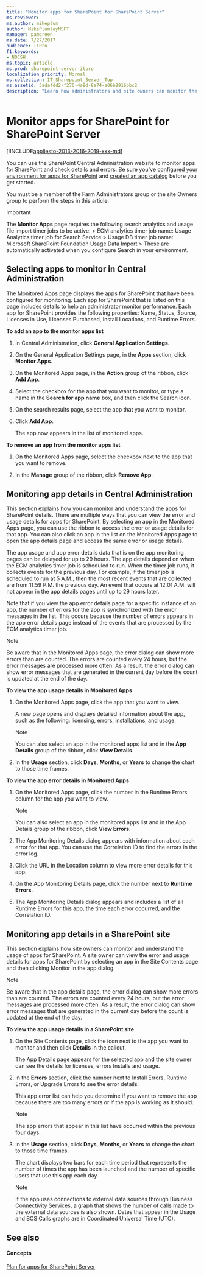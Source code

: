 ```yaml
---
title: "Monitor apps for SharePoint for SharePoint Server"
ms.reviewer: 
ms.author: mikeplum
author: MikePlumleyMSFT
manager: pamgreen
ms.date: 7/27/2017
audience: ITPro
f1.keywords:
- NOCSH
ms.topic: article
ms.prod: sharepoint-server-itpro
localization_priority: Normal
ms.collection: IT_Sharepoint_Server_Top
ms.assetid: 3adafdd2-f276-4a9d-8a74-e06b8916bbc2
description: "Learn how administrators and site owners can monitor the health and usage details for apps for SharePoint in SharePoint Server."
---
```


# Monitor apps for SharePoint for SharePoint Server

[!INCLUDE[appliesto-2013-2016-2019-xxx-md](../includes/appliesto-2013-2016-2019-xxx-md.md)]
  
You can use the SharePoint Central Administration website to monitor apps for SharePoint and check details and errors. Be sure you've [configured your environment for apps for SharePoint](configure-an-environment-for-apps-for-sharepoint.md) and [created an app catalog](manage-the-app-catalog.md) before you get started. 
  
You must be a member of the Farm Administrators group or the site Owners group to perform the steps in this article.
  
> [!IMPORTANT]
>  The **Monitor Apps** page requires the following search analytics and usage file import timer jobs to be active: >  ECM analytics timer job name: Usage Analytics timer job for Search Service >  Usage DB timer job name: Microsoft SharePoint Foundation Usage Data Import >  These are automatically activated when you configure Search in your environment. 
  
    
## Selecting apps to monitor in Central Administration
<a name="proc1"> </a>

The Monitored Apps page displays the apps for SharePoint that have been configured for monitoring. Each app for SharePoint that is listed on this page includes details to help an administrator monitor performance. Each app for SharePoint provides the following properties: Name, Status, Source, Licenses in Use, Licenses Purchased, Install Locations, and Runtime Errors.
  
 **To add an app to the monitor apps list**
  
1. In Central Administration, click **General Application Settings**.
    
2. On the General Application Settings page, in the **Apps** section, click **Monitor Apps**.
    
3. On the Monitored Apps page, in the **Action** group of the ribbon, click **Add App**.
    
4. Select the checkbox for the app that you want to monitor, or type a name in the **Search for app name** box, and then click the Search icon. 
    
5. On the search results page, select the app that you want to monitor.
    
6. Click **Add App**.
    
    The app now appears in the list of monitored apps.
    
 **To remove an app from the monitor apps list**
  
1. On the Monitored Apps page, select the checkbox next to the app that you want to remove.
    
2. In the **Manage** group of the ribbon, click **Remove App**.
    
## Monitoring app details in Central Administration
<a name="proc2"> </a>

This section explains how you can monitor and understand the apps for SharePoint details. There are multiple ways that you can view the error and usage details for apps for SharePoint. By selecting an app in the Monitored Apps page, you can use the ribbon to access the error or usage details for that app. You can also click an app in the list on the Monitored Apps page to open the app details page and access the same error or usage details.
  
The app usage and app error details data that is on the app monitoring pages can be delayed for up to 29 hours. The app details depend on when the ECM analytics timer job is scheduled to run. When the timer job runs, it collects events for the previous day. For example, if the timer job is scheduled to run at 5 A.M., then the most recent events that are collected are from 11:59 P.M. the previous day. An event that occurs at 12:01 A.M. will not appear in the app details pages until up to 29 hours later.
  
Note that if you view the app error details page for a specific instance of an app, the number of errors for the app is synchronized with the error messages in the list. This occurs because the number of errors appears in the app error details page instead of the events that are processed by the ECM analytics timer job.
  
> [!NOTE]
> Be aware that in the Monitored Apps page, the error dialog can show more errors than are counted. The errors are counted every 24 hours, but the error messages are processed more often. As a result, the error dialog can show error messages that are generated in the current day before the count is updated at the end of the day. 
  
 **To view the app usage details in Monitored Apps**
  
1. On the Monitored Apps page, click the app that you want to view.
    
    A new page opens and displays detailed information about the app, such as the following: licensing, errors, installations, and usage.
    
    > [!NOTE]
    > You can also select an app in the monitored apps list and in the **App Details** group of the ribbon, click **View Details**. 
  
2. In the **Usage** section, click **Days**, **Months**, or **Years** to change the chart to those time frames. 
    
 **To view the app error details in Monitored Apps**
  
1. On the Monitored Apps page, click the number in the Runtime Errors column for the app you want to view.
    
    > [!NOTE]
    > You can also select an app in the monitored apps list and in the App Details group of the ribbon, click **View Errors**. 
  
2. The App Monitoring Details dialog appears with information about each error for that app. You can use the Correlation ID to find the errors in the error log.
    
3. Click the URL in the Location column to view more error details for this app.
    
4. On the App Monitoring Details page, click the number next to **Runtime Errors**.
    
5. The App Monitoring Details dialog appears and includes a list of all Runtime Errors for this app, the time each error occurred, and the Correlation ID.
    
## Monitoring app details in a SharePoint site
<a name="proc3"> </a>

This section explains how site owners can monitor and understand the usage of apps for SharePoint. A site owner can view the error and usage details for apps for SharePoint by selecting an app in the Site Contents page and then clicking Monitor in the app dialog.
  
> [!NOTE]
> Be aware that in the app details page, the error dialog can show more errors than are counted. The errors are counted every 24 hours, but the error messages are processed more often. As a result, the error dialog can show error messages that are generated in the current day before the count is updated at the end of the day. 
  
 **To view the app usage details in a SharePoint site**
  
1. On the Site Contents page, click the icon next to the app you want to monitor and then click **Details** in the callout. 
    
    The App Details page appears for the selected app and the site owner can see the details for licenses, errors Installs and usage.
    
2. In the **Errors** section, click the number next to Install Errors, Runtime Errors, or Upgrade Errors to see the error details. 
    
    This app error list can help you determine if you want to remove the app because there are too many errors or if the app is working as it should.
    
    > [!NOTE]
    > The app errors that appear in this list have occurred within the previous four days. 
  
3. In the **Usage** section, click **Days**, **Months**, or **Years** to change the chart to those time frames. 
    
    The chart displays two bars for each time period that represents the number of times the app has been launched and the number of specific users that use this app each day.
    
    > [!NOTE]
    > If the app uses connections to external data sources through Business Connectivity Services, a graph that shows the number of calls made to the external data sources is also shown. Dates that appear in the Usage and BCS Calls graphs are in Coordinated Universal Time (UTC). 
  
## See also
<a name="proc3"> </a>

#### Concepts

[Plan for apps for SharePoint Server](plan-for-apps-for-sharepoint.md)

